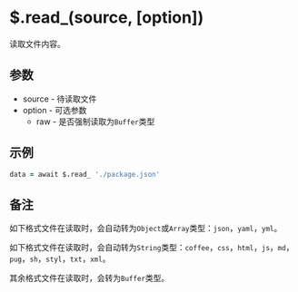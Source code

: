 # $.read_(source, [option])

读取文件内容。

## 参数

- source - 待读取文件
- option - 可选参数
  - raw - 是否强制读取为`Buffer`类型

## 示例

```coffeescript
data = await $.read_ './package.json'
```

## 备注

如下格式文件在读取时，会自动转为`Object`或`Array`类型：`json`，`yaml`，`yml`。

如下格式文件在读取时，会自动转为`String`类型：`coffee`，`css`，`html`，`js`，`md`，`pug`，`sh`，`styl`，`txt`，`xml`。

其余格式文件在读取时，会转为`Buffer`类型。